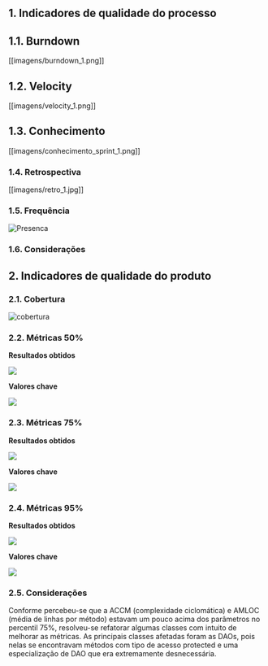 ## 1. Indicadores de qualidade do processo

## 1.1. Burndown

[[imagens/burndown_1.png]]

## 1.2. Velocity

[[imagens/velocity_1.png]]

## 1.3. Conhecimento

[[imagens/conhecimento_sprint_1.png]]

### 1.4. Retrospectiva

[[imagens/retro_1.jpg]]

### 1.5. Frequência

![Presenca](https://raw.githubusercontent.com/wiki/fga-gpp-mds/2016.2-Time01-WikiLegis/imagens/presenca2.png)

### 1.6. Considerações

## 2. Indicadores de qualidade do produto

### 2.1. Cobertura

![cobertura](https://raw.githubusercontent.com/wiki/fga-gpp-mds/2016.2-Time01-WikiLegis/imagens/sprint0-cobertura.png)

### 2.2. Métricas 50%

**Resultados obtidos**

![](https://raw.githubusercontent.com/wiki/fga-gpp-mds/2016.2-Time01-WikiLegis/imagens/sprint1_mean.png)

**Valores chave**

![](https://raw.githubusercontent.com/wiki/fga-gpp-mds/2016.2-Time01-WikiLegis/imagens/valores_0.png)

### 2.3. Métricas 75%

**Resultados obtidos**

![](https://raw.githubusercontent.com/wiki/fga-gpp-mds/2016.2-Time01-WikiLegis/imagens/sprint1_upper.png)

**Valores chave**

![](https://raw.githubusercontent.com/wiki/fga-gpp-mds/2016.2-Time01-WikiLegis/imagens/valores_75.png)

### 2.4. Métricas 95%

**Resultados obtidos**

![](https://raw.githubusercontent.com/wiki/fga-gpp-mds/2016.2-Time01-WikiLegis/imagens/sprint1_ninety.png)

**Valores chave**

![](https://raw.githubusercontent.com/wiki/fga-gpp-mds/2016.2-Time01-WikiLegis/imagens/valores_95.png)

### 2.5. Considerações

Conforme percebeu-se que a ACCM (complexidade ciclomática) e AMLOC (média de linhas por método) estavam um pouco acima dos parâmetros no percentil 75%, resolveu-se refatorar algumas classes com intuito de melhorar as métricas. As principais classes afetadas foram as DAOs, pois nelas se encontravam métodos com tipo de acesso protected e uma especialização de DAO que era extremamente desnecessária.